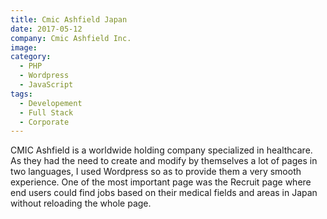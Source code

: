 ```yaml
---
title: Cmic Ashfield Japan
date: 2017-05-12
company: Cmic Ashfield Inc.
image:
category:
  - PHP
  - Wordpress
  - JavaScript
tags:
  - Developement
  - Full Stack
  - Corporate
---
```


CMIC Ashfield is a worldwide holding company specialized in healthcare.
As they had the need to create and modify by themselves a lot of pages in two languages, I used Wordpress so as to provide them a very smooth experience. One of the most important page was the Recruit page where end users could find jobs based on their medical fields and areas in Japan without reloading the whole page.
